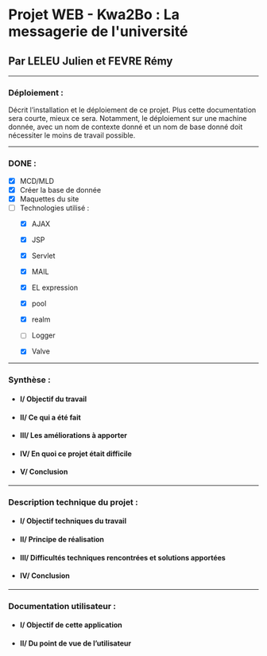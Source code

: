 # Projet WEB - Kwa2Bo : La messagerie de l'université
## Par LELEU Julien et FEVRE Rémy

---

### Déploiement :

Décrit l’installation et le déploiement de ce projet. Plus cette documentation sera courte, mieux
ce sera. Notamment, le déploiement sur une machine donnée, avec un nom de contexte donné et un nom de
base donné doit nécessiter le moins de travail possible.

---

### DONE :

- [x] MCD/MLD
- [x] Créer la base de donnée
- [x] Maquettes du site
- [ ] Technologies utilisé :
  - [x] AJAX
  - [x] JSP
  - [x] Servlet
  - [x] MAIL
  - [x] EL expression
  - [x] pool
  - [x] realm
  - [ ] Logger
  - [x] Valve


---

### Synthèse :

- #### I/ Objectif du travail

- #### II/ Ce qui a été fait

- #### III/ Les améliorations à apporter

- #### IV/ En quoi ce projet était difficile

- #### V/ Conclusion

---

### Description technique du projet :

- #### I/ Objectif techniques du travail

- #### II/ Principe de réalisation

- #### III/ Difficultés techniques rencontrées et solutions apportées

- #### IV/ Conclusion

---

### Documentation utilisateur :

- #### I/ Objectif de cette application

- #### II/ Du point de vue de l’utilisateur
